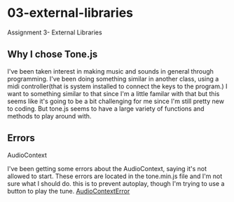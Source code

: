 # 03-external-libraries
 Assignment 3- External Libraries
<!-- ! [images like this](./bkgd.jpg)  -->


## Why I chose Tone.js 
I've been taken interest in making music and sounds in general through programming. I've been doing something similar in another class, using a midi controller(that is system installed to connect the keys to the program.) I want to something similar to that since I'm a little familar with that but this seems like it's going to be a bit  challenging for me since I'm still pretty new to coding. But tone.js seems to have a large variety of functions and methods to play around with.

## Errors 
AudioContext

I've been getting some errors about the AudioContext, saying it's not allowed to start. These errors are located in the tone.min.js file and I'm not sure what I should do. this is to prevent autoplay, though I'm trying to use a button to play the tune. 
[AudioContextError](./audiocontext.png) 